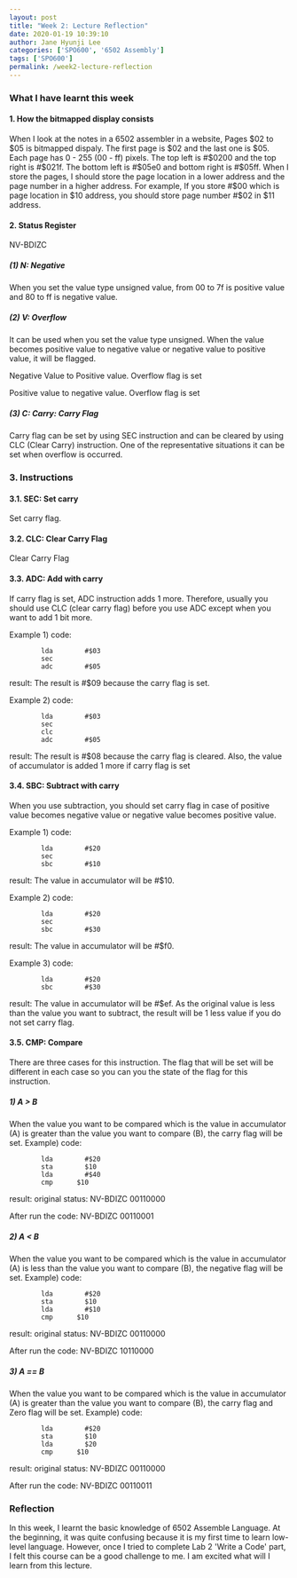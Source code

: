 ```yaml
---
layout: post
title: "Week 2: Lecture Reflection"
date: 2020-01-19 10:39:10
author: Jane Hyunji Lee
categories: ['SPO600', '6502 Assembly']
tags: ['SPO600']
permalink: /week2-lecture-reflection
---
```

### What I have learnt this week
#### 1. How the bitmapped display consists

When I look at the notes in a 6502 assembler in a website, 
Pages $02 to $05 is bitmapped dispaly. The first page is $02 and the last one is $05. Each page has 0 - 255 (00 - ff) pixels. The top left is #$0200 and the top right is #$021f. The bottom left is #$05e0 and bottom right is #$05ff. When I store the pages, I should store the page location in a lower address and the page number in a higher address. For example, If you store  #$00 which is page location in $10 address, you should store page number #$02 in $11 address.


#### 2. Status Register
NV-BDIZC
##### (1) N: Negative
When you set the value type unsigned value, from 00 to 7f is positive value and 80 to ff is negative value.

##### (2) V: Overflow
It can be used when you set the value type unsigned. When the value becomes positive value to negative value or negative value to positive value, it will be flagged.

Negative Value to Positive value. Overflow flag is set


Positive value to negative value. Overflow flag is set

##### (3) C: Carry: Carry Flag
Carry flag can be set by using SEC instruction and can be cleared by using CLC (Clear Carry) instruction. One of the representative situations it can be set when overflow is occurred.


### 3. Instructions
#### 3.1. SEC: Set carry
Set carry flag.

#### 3.2. CLC: Clear Carry Flag
Clear Carry Flag

#### 3.3. ADC: Add with carry 
If carry flag is set, ADC instruction adds 1 more. Therefore, usually you should use CLC (clear carry flag) before you use ADC except when you want to add 1 bit more.

Example 1)
code:
```
        lda        #$03
        sec
        adc        #$05
```
result: The result is #$09 because the carry flag is set.

Example 2)
code:
```
        lda        #$03
        sec
        clc
        adc        #$05
```
result: The result is #$08 because the carry flag is cleared. Also, the value of accumulator is added 1 more if carry flag is set


#### 3.4. SBC: Subtract with carry
When you use subtraction, you should set carry flag in case of positive value becomes negative value or negative value becomes positive value.

Example 1)
code:
```
        lda        #$20
        sec
        sbc        #$10
```
result: The value in accumulator will be #$10. 

Example 2)
code:
```
        lda        #$20
        sec
        sbc        #$30
```
result: The value in accumulator will be #$f0.

Example 3)
code:
```
        lda        #$20
        sbc        #$30
```
result: The value in accumulator will be #$ef. As the original value is less than the value you want to subtract, the result will be 1 less value if you do not set carry flag.

#### 3.5. CMP: Compare
There are three cases for this instruction. The flag that will be set will be different in each case so you can you the state of the flag for this instruction.

##### 1) A > B
When the value you want to be compared which is the value in accumulator (A) is greater than the value you want to compare (B), the carry flag will be set.
Example)
code:
```
        lda        #$20
        sta        $10
        lda        #$40
        cmp      $10
```
result:
original status:
NV-BDIZC
00110000

After run the code:
NV-BDIZC
00110001

##### 2) A < B
When the value you want to be compared which is the value in accumulator (A) is less than the value you want to compare (B), the negative flag will be set.
Example)
code:
```
        lda        #$20
        sta        $10
        lda        #$10
        cmp      $10
```
result:
original status:
NV-BDIZC
00110000

After run the code:
NV-BDIZC
10110000

##### 3) A == B
When the value you want to be compared which is the value in accumulator (A) is greater than the value you want to compare (B), the carry flag and Zero flag will be set.
Example)
code:
```
        lda        #$20
        sta        $10
        lda        $20
        cmp      $10
```
result:
original status:
NV-BDIZC
00110000

After run the code:
NV-BDIZC
00110011


### Reflection
In this week, I learnt the basic knowledge of 6502 Assemble Language. At the beginning, it was quite confusing because it is my first time to learn low-level language. However, once I tried to complete Lab 2 'Write a Code' part, I felt this course can be a good challenge to me. I am excited what will I learn from this lecture.